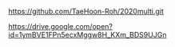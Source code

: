 https://github.com/TaeHoon-Roh/2020multi.git

https://drive.google.com/open?id=1ymBVE1FPn5ecxMggw8H_KXm_BDS9UJGn
